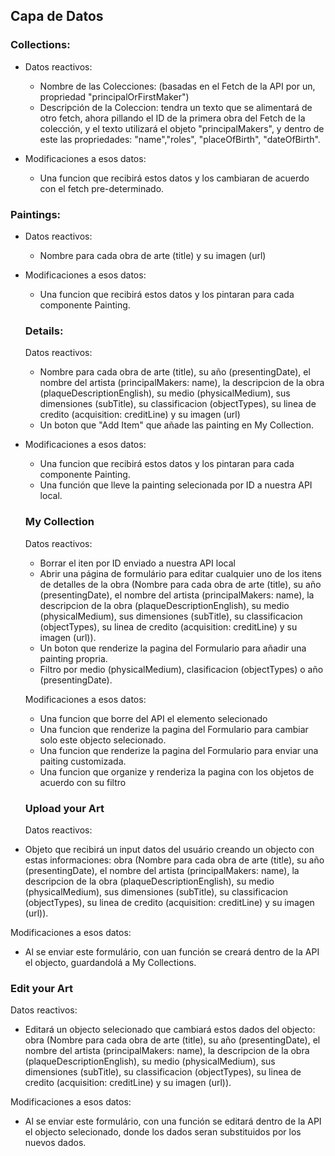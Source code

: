 ## Capa de Datos

### Collections:

- Datos reactivos:

  - Nombre de las Colecciones: (basadas en el Fetch de la API por un, propriedad "principalOrFirstMaker")
  - Descripción de la Coleccion: tendra un texto
    que se alimentará de otro fetch, ahora pillando el ID de la primera obra del Fetch de la colección, y el texto utilizará el objeto "principalMakers",
    y dentro de este las propriedades: "name","roles", "placeOfBirth", "dateOfBirth".

- Modificaciones a esos datos:

  - Una funcion que recibirá estos datos y los cambiaran de acuerdo con el fetch pre-determinado.

### Paintings:

- Datos reactivos:

  - Nombre para cada obra de arte (title) y su imagen (url)

- Modificaciones a esos datos:

  - Una funcion que recibirá estos datos y los pintaran para cada componente Painting.

  ### Details:

  Datos reactivos:

  - Nombre para cada obra de arte (title), su año (presentingDate), el nombre del artista (principalMakers: name), la descripcion de la obra (plaqueDescriptionEnglish), su medio (physicalMedium), sus dimensiones (subTitle), su classificacion (objectTypes), su linea de credito (acquisition: creditLine) y su imagen (url)
  - Un boton que "Add Item" que añade las painting en My Collection.

- Modificaciones a esos datos:

  - Una funcion que recibirá estos datos y los pintaran para cada componente Painting.
  - Una función que lleve la painting selecionada por ID a nuestra API local.

  ### My Collection

  Datos reactivos:

  - Borrar el iten por ID enviado a nuestra API local
  - Abrir una página de formulário para editar cualquier uno de los itens de detalles de la obra (Nombre para cada obra de arte (title), su año (presentingDate), el nombre del artista (principalMakers: name), la descripcion de la obra (plaqueDescriptionEnglish), su medio (physicalMedium), sus dimensiones (subTitle), su classificacion (objectTypes), su linea de credito (acquisition: creditLine) y su imagen (url)).
  - Un boton que renderize la pagina del Formulario para añadir una painting propria.
  - Filtro por medio (physicalMedium), clasificacion (objectTypes) o año (presentingDate).

  Modificaciones a esos datos:

  - Una funcion que borre del API el elemento selecionado
  - Una funcion que renderize la pagina del Formulario para cambiar solo este objecto selecionado.
  - Una funcion que renderize la pagina del Formulario para enviar una paiting customizada.
  - Una funcion que organize y renderiza la pagina con los objetos de acuerdo con su filtro

  ### Upload your Art

  Datos reactivos:

- Objeto que recibirá un input datos del usuário creando un objecto con estas informaciones:
  obra (Nombre para cada obra de arte (title), su año (presentingDate), el nombre del artista (principalMakers: name), la descripcion de la obra (plaqueDescriptionEnglish), su medio (physicalMedium), sus dimensiones (subTitle), su classificacion (objectTypes), su linea de credito (acquisition: creditLine) y su imagen (url)).

Modificaciones a esos datos:

- Al se enviar este formulário, con uan función se creará dentro de la API el objecto, guardandolá a My Collections.

### Edit your Art

Datos reactivos:

- Editará un objecto selecionado que cambiará estos dados del objecto:
  obra (Nombre para cada obra de arte (title), su año (presentingDate), el nombre del artista (principalMakers: name), la descripcion de la obra (plaqueDescriptionEnglish), su medio (physicalMedium), sus dimensiones (subTitle), su classificacion (objectTypes), su linea de credito (acquisition: creditLine) y su imagen (url)).

Modificaciones a esos datos:

- Al se enviar este formulário, con una función se editará dentro de la API el objecto selecionado, donde los dados seran substituidos por los nuevos dados.
